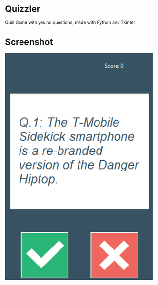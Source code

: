 # Quizzler
Quiz Game with yes no questions, made with Python and Tkinter

# Screenshot
![App UI](images/screenshot.png)
